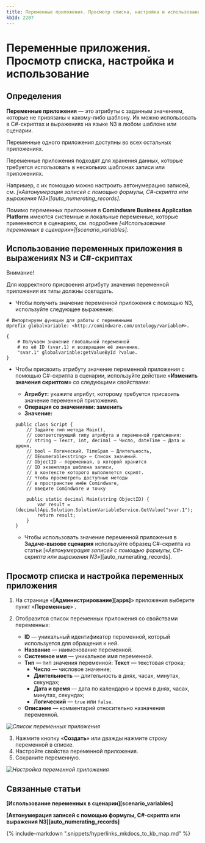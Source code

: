 ```yaml
---
title: Переменные приложения. Просмотр списка, настройка и использование
kbId: 2207
---
```


# Переменные приложения. Просмотр списка, настройка и использование

## Определения

**Переменные приложения** — это атрибуты с заданным значением, которые не привязаны к какому-либо шаблону. Их можно использовать в C#-скриптах и выражениях на языке N3 в любом шаблоне или сценарии.

Переменные одного приложения доступны во всех остальных приложениях.

Переменные приложения подходят для хранения данных, которые требуется использовать в нескольких шаблонах записи или приложениях.

Например, с их помощью можно настроить автонумерацию записей, см. *[«Автонумерация записей с помощью формулы, C#-скрипта или выражения N3»][auto_numerating_records]*.

Помимо переменных приложения в **Comindware Business Application Platform** имеются системные и локальные переменные, которые применяются в сценариях, см. подробнее *[«Использование переменных в сценарии»][scenario_variables]*.

## Использование переменных приложения в выражениях N3 и C#-скриптах

Внимание!

Для корректного присвоения атрибуту значения переменной приложения их типы должны совпадать.

- Чтобы получить значение переменной приложения с помощью N3, используйте следующее выражение:

```
# Импортируем функции для работы с переменными  
@prefix globalvariable: <http://comindware.com/ontology/variable#>.  
  
{  
    # Получаем значение глобальной переменной  
    # по её ID (svar.1) и возвращаем её значение.  
    "svar.1" globalvariable:getValueById ?value.  
}
```
- Чтобы присвоить атрибуту значение переменной приложения с помощью C#-скрипта в сценарии, используйте действие «**Изменить значения скриптом**» со следующими свойствами:

    - **Атрибут:** укажите атрибут, которому требуется присвоить значение переменной приложения.
    - **Операция со значениями: заменить**
    - **Значение:**
    
    
    
    
    ```
    public class Script {  
        // Задайте тип метода Main(),   
        // соответствующий типу атрибута и переменной приложения:  
        // string — Текст, int, decimal — Число, dateTime — Дата и время,  
        // bool — Логический, TimeSpan — Длительность,   
        // IEnumerable<string> — Список значений.  
        // ObjectID — переменная, в которой хранится   
        // ID экземпляра шаблона записи,  
        // в контексте которого выполняется скрипт.  
        // Чтобы просмотреть доступные методы   
        // в пространстве имён Comindware,   
        // введите Comindware и точку  
      
        public static decimal Main(string ObjectID) {           
            var result = (decimal)Api.Solution.SolutionVariableService.GetValue("svar.1");  
            return result;  
        }  
    }
    ```
    
    
    - Чтобы использовать значение переменной приложения в **Задаче-вызове сценария** используйте образец C#-скрипта из статьи [*«Автонумерация записей с помощью формулы, C#-скрипта или выражения N3»*][auto_numerating_records].

## Просмотр списка и настройка переменных приложения

1. На странице «**[Администрирование][apps]**» приложения выберите пункт «**Переменные**» *‌*.
2. Отобразится список переменных приложения со свойствами переменных:

    - **ID** — уникальный идентификатор переменной, который используется для обращения к ней.
    - **Название** — наименование переменной.
    - **Системное имя** — уникальное имя переменной.
    - **Тип** — тип значения переменной: **Текст** — текстовая строка;
        - **Число** — числовое значение;
        - **Длительность** — длительность в днях, часах, минутах, секундах;
        - **Дата и время** — дата по календарю и время в днях, часах, минутах, секундах;
        - **Логический** — `true` или `false`.
    - **Описание** — комментарий относительно назначения переменной.

_![Список переменных приложения](https://kb.comindware.ru/assets/variable_list.png)_

3. Нажмите кнопку «**Создать**» или дважды нажмите строку переменной в списке.
4. Настройте свойства переменной приложения.
5. Сохраните переменную.

_![Настройка переменной приложения](https://kb.comindware.ru/assets/variable_properties.png)_

## Связанные статьи

**[Использование переменных в сценарии][scenario_variables]**

**[Автонумерация записей с помощью формулы, C#-скрипта или выражения N3][auto_numerating_records]**

{% include-markdown ".snippets/hyperlinks_mkdocs_to_kb_map.md" %}

